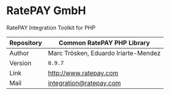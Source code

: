 # RatePAY GmbH

RatePAY Integration Toolkit for PHP

| Repository | Common RatePAY PHP Library
|------------|----------
| Author     | Marc Trösken, Eduardo Iriarte-Mendez
| Version    | `0.9.7`
| Link       | http://www.ratepay.com
| Mail       | integration@ratepay.com

